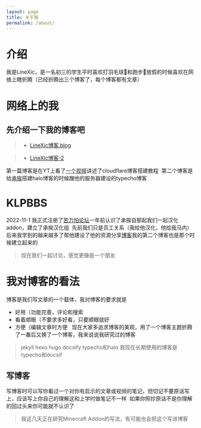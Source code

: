 ```yaml
---
layout: page
title: 关于我
permalink: /about/
---
```


# 介绍
我是LineXic，是一名初三的学生平时喜欢打羽毛球🏸和跑步🏃放假的时候喜欢在网络上瞎折腾（已经折腾出三个博客了，每个博客都有文章） 

# 网络上的我
## 先介绍一下我的博客吧 

> - [LineXic博客.blog](https://blog.linexic.top)

> - [LineXic博客-2](https://linexic.top)

第一篇博客是在YT上看了[一个视频](https://youtu.be/fU9TQ06aGhw?si=0zu6DABVl55xLC5j)讲述了cloudflare博客搭建教程 
第二个博客是给[承挨](https://chengai77a6b.top/)搭建halo博客的时候蹭他的服务器建设的typecho博客 

# KLPBBS
2022-11-1 我正式注册了[苦力怕论坛](https://klpbbs.com/?fromuid=1114580)一年前认识了承挨自那起我们一起汉化addon，建立了承挨汉化组 
先前我们只是员工关系（我给他汉化，他给我马内）后来我学到的越来越多了帮他建设了他的资源分享[博客](https://blog.chengai77a6b.top/)我的第二个博客也是那个时候建立起来的

> 现在我们一起讨论，感觉更像是一个朋友 

# 我对博客的看法 

博客是我们写文章的一个载体，我对博客的要求就是

- 好用（功能完善，评论和搜索
- 看着顺眼（不要求多好看，只要顺眼就好
- 方便（编辑文章时方便
 
现在大家多追求博客的美观，用了一个博客主题折腾了一番后又换了一个博客，我来说说我研究过的博客

>jekyll hexo hugo docsify typecho和halo
> 我现在长期使用的博客是typecho和docsif
 
## 写博客

写博客时可以写你看过一个对你有启示的文章或视频的笔记，但切记不要原话写上，应该写上你自己的理解这和上学时做笔记不一样 
如果你照抄原话不是你理解的回过头来你可能就不认识了
 
> 我这几天正在研究Minecraft Addon的写法，有可能也会把这个写进博客
